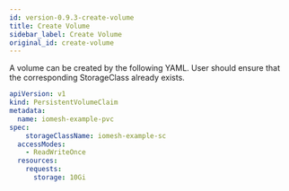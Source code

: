 ```yaml
---
id: version-0.9.3-create-volume
title: Create Volume
sidebar_label: Create Volume
original_id: create-volume
---
```


A volume can be created by the following YAML. User should ensure that the corresponding StorageClass already exists.

```yaml
apiVersion: v1
kind: PersistentVolumeClaim
metadata:
  name: iomesh-example-pvc
spec:
    storageClassName: iomesh-example-sc
  accessModes:
    - ReadWriteOnce
  resources:
    requests:
      storage: 10Gi
```
